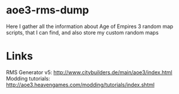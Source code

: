 # aoe3-rms-dump
Here I gather all the information about Age of Empires 3 random map scripts, that I can find, and also store my custom random maps

# Links
RMS Generator v5: http://www.citybuilders.de/main/aoe3/index.html
Modding tutorials: http://aoe3.heavengames.com/modding/tutorials/index.shtml
